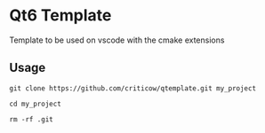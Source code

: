# Qt6 Template

Template to be used on vscode with the cmake extensions

## Usage

```
git clone https://github.com/criticow/qtemplate.git my_project

cd my_project

rm -rf .git
```

